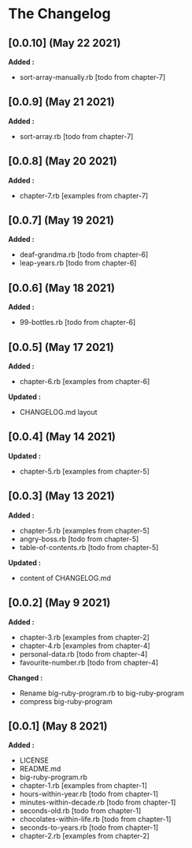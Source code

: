 # The Changelog

## [0.0.10] (May 22 2021)

**Added :**

- sort-array-manually.rb [todo from chapter-7]

## [0.0.9] (May 21 2021)

**Added :**

- sort-array.rb [todo from chapter-7]

## [0.0.8] (May 20 2021)

**Added :**

- chapter-7.rb [examples from chapter-7]

## [0.0.7] (May 19 2021)

**Added :**

- deaf-grandma.rb [todo from chapter-6]
- leap-years.rb [todo from chapter-6]

## [0.0.6] (May 18 2021)

**Added :**

- 99-bottles.rb [todo from chapter-6]

## [0.0.5] (May 17 2021)

**Added :**

- chapter-6.rb [examples from chapter-6]

**Updated :**

- CHANGELOG.md layout

## [0.0.4] (May 14 2021)

**Updated :**

- chapter-5.rb [examples from chapter-5]

## [0.0.3] (May 13 2021)

**Added :**

- chapter-5.rb [examples from chapter-5]
- angry-boss.rb [todo from chapter-5]
- table-of-contents.rb [todo from chapter-5]

**Updated :**

- content of CHANGELOG.md

## [0.0.2] (May 9 2021)

**Added :**

- chapter-3.rb [examples from chapter-2]
- chapter-4.rb [examples from chapter-4]
- personal-data.rb [todo from chapter-4]
- favourite-number.rb [todo from chapter-4]

**Changed :**

- Rename big-ruby-program.rb to big-ruby-program
- compress big-ruby-program

## [0.0.1] (May 8 2021)

**Added :**

- LICENSE
- README.md
- big-ruby-program.rb
- chapter-1.rb [examples from chapter-1]
- hours-within-year.rb [todo from chapter-1]
- minutes-within-decade.rb [todo from chapter-1]
- seconds-old.rb [todo from chapter-1]
- chocolates-within-life.rb [todo from chapter-1]
- seconds-to-years.rb [todo from chapter-1]
- chapter-2.rb [examples from chapter-2]
